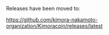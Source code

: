 Releases have been moved to:

https://github.com/kimora-nakamoto-organization/Kimoracoin/releases/latest
